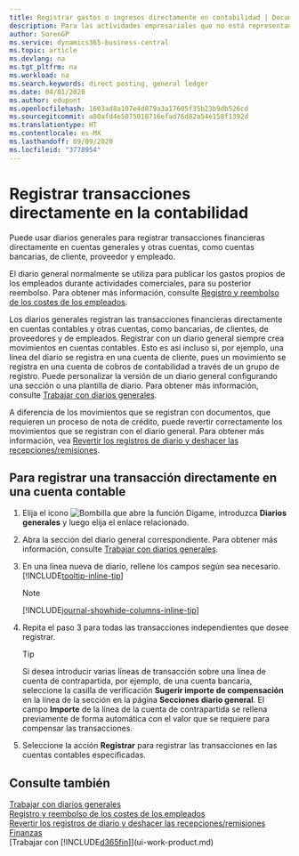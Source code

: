```yaml
---
title: Registrar gastos o ingresos directamente en contabilidad | Documentos de Microsoft
description: Para las actividades empresariales que no está representadas por un documento, como los gastos o recepción de efectivo más pequeños, puede crear las transacciones relacionadas registrando líneas de diario en la página Diario general.
author: SorenGP
ms.service: dynamics365-business-central
ms.topic: article
ms.devlang: na
ms.tgt_pltfrm: na
ms.workload: na
ms.search.keywords: direct posting, general ledger
ms.date: 04/01/2020
ms.author: edupont
ms.openlocfilehash: 1603ad8a107e4d879a3a17605f35b23b9db526cd
ms.sourcegitcommit: a80afd4e5075018716efad76d82a54e158f1392d
ms.translationtype: HT
ms.contentlocale: es-MX
ms.lasthandoff: 09/09/2020
ms.locfileid: "3778954"
---
```

# <a name="post-transactions-directly-to-the-general-ledger"></a>Registrar transacciones directamente en la contabilidad

Puede usar diarios generales para registrar transacciones financieras directamente en cuentas generales y otras cuentas, como cuentas bancarias, de cliente, proveedor y empleado.  

El diario general normalmente se utiliza para publicar los gastos propios de los empleados durante actividades comerciales, para su posterior reembolso. Para obtener más información, consulte [Registro y reembolso de los costes de los empleados](finance-how-record-reimburse-employee-expenses.md).

Los diarios generales registran las transacciones financieras directamente en cuentas contables y otras cuentas, como bancarias, de clientes, de proveedores y de empleados. Registrar con un diario general siempre crea movimientos en cuentas contables. Esto es así incluso si, por ejemplo, una línea del diario se registra en una cuenta de cliente, pues un movimiento se registra en una cuenta de cobros de contabilidad a través de un grupo de registro. Puede personalizar la versión de un diario general configurando una sección o una plantilla de diario. Para obtener más información, consulte [Trabajar con diarios generales](ui-work-general-journals.md).

A diferencia de los movimientos que se registran con documentos, que requieren un proceso de nota de crédito, puede revertir correctamente los movimientos que se registran con el diario general. Para obtener más información, vea [Revertir los registros de diario y deshacer las recepciones/remisiones](finance-how-reverse-journal-posting.md).

## <a name="to-post-a-transaction-directly-to-a-general-ledger-account"></a>Para registrar una transacción directamente en una cuenta contable

1. Elija el icono ![Bombilla que abre la función Dígame](media/ui-search/search_small.png "Dígame qué desea hacer"), introduzca **Diarios generales** y luego elija el enlace relacionado.
2. Abra la sección del diario general correspondiente. Para obtener más información, consulte [Trabajar con diarios generales](ui-work-general-journals.md).
3. En una línea nueva de diario, rellene los campos según sea necesario. [!INCLUDE[tooltip-inline-tip](includes/tooltip-inline-tip_md.md)]    

    > [!NOTE]
    > [!INCLUDE[journal-showhide-columns-inline-tip](includes/journal-showhide-columns-inline-tip.md)]
4. Repita el paso 3 para todas las transacciones independientes que desee registrar.

    > [!TIP]  
    > Si desea introducir varias líneas de transacción sobre una línea de cuenta de contrapartida, por ejemplo, de una cuenta bancaria, seleccione la casilla de verificación **Sugerir importe de compensación** en la línea de la sección en la página **Secciones diario general**. El campo **Importe** de la línea de la cuenta de contrapartida se rellena previamente de forma automática con el valor que se requiere para compensar las transacciones.
5. Seleccione la acción **Registrar** para registrar las transacciones en las cuentas contables especificadas.

## <a name="see-also"></a>Consulte también

[Trabajar con diarios generales](ui-work-general-journals.md)  
[Registro y reembolso de los costes de los empleados](finance-how-record-reimburse-employee-expenses.md)  
[Revertir los registros de diario y deshacer las recepciones/remisiones](finance-how-reverse-journal-posting.md)  
[Finanzas](finance.md)  
[Trabajar con [!INCLUDE[d365fin](includes/d365fin_md.md)]](ui-work-product.md)  
